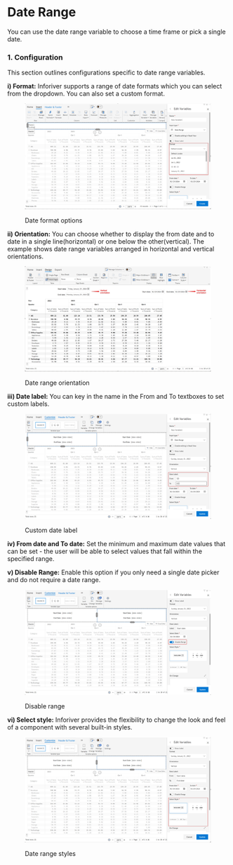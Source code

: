 # Date Range

You can use the date range variable to choose a time frame or pick a single date.

### 1. Configuration

This section outlines configurations specific to date range variables.

**i) Format:** Inforiver supports a range of date formats which you can select from the dropdown. You can also set a custom format.

<figure><img src="../../../../../.gitbook/assets/image (445).png" alt=""><figcaption><p>Date format options</p></figcaption></figure>

**ii) Orientation:** You can choose whether to display the from date and to date in a single line(horizontal) or one below the other(vertical). The example shows date range variables arranged in horizontal and vertical orientations.

<figure><img src="../../../../../.gitbook/assets/image (446).png" alt=""><figcaption><p>Date range orientation</p></figcaption></figure>

**iii) Date label:** You can key in the name in the From and To textboxes to set custom labels.&#x20;

<figure><img src="../../../../../.gitbook/assets/image (447).png" alt=""><figcaption><p>Custom date label</p></figcaption></figure>

**iv) From date and To date:** Set the minimum and maximum date values that can be set  - the user will be able to select values that fall within the specified range.

**v) Disable Range:** Enable this option if you only need a single date picker and do not require a date range.&#x20;

<figure><img src="../../../../../.gitbook/assets/image (448).png" alt=""><figcaption><p>Disable range</p></figcaption></figure>

**vi) Select style:** Inforiver provides the flexibility to change the look and feel of a component with several built-in styles.

<figure><img src="../../../../../.gitbook/assets/image (449).png" alt=""><figcaption><p>Date range styles</p></figcaption></figure>

